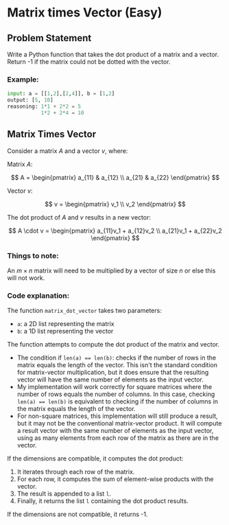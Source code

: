 # Matrix times Vector (Easy)

## Problem Statement

Write a Python function that takes the dot product of a matrix and a vector. Return -1 if the matrix could not be dotted with the vector.

### Example:

```python
input: a = [[1,2],[2,4]], b = [1,2]
output: [5, 10]
reasoning: 1*1 + 2*2 = 5
           1*2 + 2*4 = 10
```

## Matrix Times Vector

Consider a matrix $A$ and a vector $v$, where:

Matrix $A$:

$$
A = \begin{pmatrix}
a_{11} & a_{12} \\
a_{21} & a_{22}
\end{pmatrix}
$$

Vector $v$:

$$
v = \begin{pmatrix}
v_1 \\
v_2
\end{pmatrix}
$$

The dot product of $A$ and $v$ results in a new vector:

$$
A \cdot v = \begin{pmatrix}
a_{11}v_1 + a_{12}v_2 \\
a_{21}v_1 + a_{22}v_2
\end{pmatrix}
$$

### Things to note:
An $m \times n$ matrix will need to be multiplied by a vector of size $n$ or else this will not work.

### Code explanation:
The function `matrix_dot_vector` takes two parameters:
- `a`: a 2D list representing the matrix
- `b`: a 1D list representing the vector

The function attempts to compute the dot product of the matrix and vector. 
- The condition if `len(a) == len(b)`: checks if the number of rows in the matrix equals the length of the vector. This isn't the standard condition for matrix-vector multiplication, but it does ensure that the resulting vector will have the same number of elements as the input vector.
- My implementation will work correctly for square matrices where the number of rows equals the number of columns. In this case, checking `len(a) == len(b)` is equivalent to checking if the number of columns in the matrix equals the length of the vector.
- For non-square matrices, this implementation will still produce a result, but it may not be the conventional matrix-vector product. It will compute a result vector with the same number of elements as the input vector, using as many elements from each row of the matrix as there are in the vector.

If the dimensions are compatible, it computes the dot product:
1. It iterates through each row of the matrix.
2. For each row, it computes the sum of element-wise products with the vector.
3. The result is appended to a list `l`.
4. Finally, it returns the list `l` containing the dot product results.

If the dimensions are not compatible, it returns -1.
